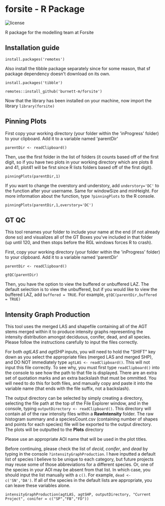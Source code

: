 # forsite - R Package
![license](https://img.shields.io/badge/License-R--package-green) 

R package for the modelling team at Forsite


## Installation guide
`install.packages('remotes')`

Also install the tibble package separately since for some reason, that sf package dependency doesn't download on its own.

`install.packages('tibble')`

`remotes::install_github('burnett-m/forsite')`

Now that the library has been installed on your machine, now import the library
`library(forsite)`


## Pinning Plots
First copy your working directory (your folder within the 'inProgress' folder) to your clipboard. Add it to a variable named 'parentDir'

`parentDir <- readClipboard()`

Then, use the first folder in the list of folders (it counts based off of the first digit, so if you have two plots in your working directory which are plots 8 and 41, plot41 will be first since R lists folders based off of the first digit).

`pinningPlots(parentDir,1)`

If you want to change the overstory and understory, add `understory='DC'` to the function after your username. Same for windowSize and minHeight. For more information about the function, type `?pinningPlots` to the R console.

`pinningPlots(parentDir,1,overstory='DC')`

## GT QC
This tool renames your folder to include your name at the end (if not already done so) and visualizes all of the GT Boxes you've included in that folder (up until 120, and then stops before the RGL windows forces R to crash).

First, copy your working directory (your folder within the 'inProgress' folder) to your clipboard. Add it to a variable named 'parentDir'

`parentDir <- readClipboard()`

`gtQC(parentDir)`

Then, you have the option to view the buffered or unbuffered LAZ. The default selection is to view the unbuffered, but if you would like to view the buffered LAZ, add `buffered = TRUE`. For example, `gtQC(parentDir,buffered = TRUE)`

## Intensity Graph Production
This tool uses the merged LAS and shapefile containing all of the AGT stems merged within it to produce intensity graphs representing the intensity distribution amongst deciduous, conifer, dead, and all species. Please follow the instructions carefully to input the files correctly.

For both *agtLAS* and *agtSHP* inputs, you will need to hold the "SHIFT" key down as you select the appropriate files (merged LAS and merged SHP), and DO NOT immediately type `agtLAS <- readClipboard()`. This will not input this file correctly. To see why, you must first type `readClipboard()` into the console to see how the path to that file is displayed. There are an extra set of quotation marks and an extra backslash that must be ommitted. You will need to do this for both files, and manually copy and paste it into the variable name (that ends with the file suffix, not a backslash).

The output directory can be selected by simply creating a directory, selecting the file path at the top of the File Explorer window, and in the console, typing `outputDirectory <- readClipboard()`. This directory will contain all of the raw intensity files within a  **RawIntensity** folder. The raw histogram summary and a speciesCount.csv (containing number of shapes and points for each species) file will be exported to the output directory. The plots will be outputted to the **Plots** directory

Please use an appropriate AOI name that will be used in the plot titles.

Before continuing, please check the list of *decid*, *conifer*, and *dead* by typing in the console `?intensityGraphProduction`. I have inputted a default list of species I believe to be unique to each category, but future projects may reuse some of those abbreviations for a different species. Or, one of the species in your AOI may be absent from that list. In which case, you should input the list manually with a `c()`. For example, `dead <- c('SN','DA')`. If all of the species in the default lists are appropriate, you can leave these variables alone.

`intensityGraphProduction(agtLAS, agtSHP, outputDirectory, "Current Project", conifer = c("SP","FB","FD"))`
